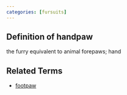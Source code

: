 ```yaml
---
categories: [fursuits]
---
```

## Definition of handpaw

the furry equivalent to animal forepaws; hand

## Related Terms

- [footpaw](./footpaw)
